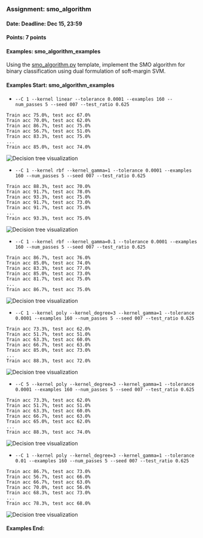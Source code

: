 ### Assignment: smo_algorithm
#### Date: Deadline: Dec 15, 23:59
#### Points: 7 points
#### Examples: smo_algorithm_examples

Using the [smo_algorithm.py](https://github.com/ufal/npfl129/tree/master/labs/07/smo_algorithm.py)
template, implement the SMO algorithm for binary classification
using dual formulation of soft-margin SVM.

#### Examples Start: smo_algorithm_examples
- `--C 1 --kernel linear --tolerance 0.0001 --examples 160 --num_passes 5 --seed 007 --test_ratio 0.625`
```
Train acc 75.0%, test acc 67.0%
Train acc 70.0%, test acc 62.0%
Train acc 86.7%, test acc 75.0%
Train acc 56.7%, test acc 51.0%
Train acc 83.3%, test acc 75.0%
...
Train acc 85.0%, test acc 74.0%
```
![Decision tree visualization](https://ufal.mff.cuni.cz/~straka/courses/npfl129/1920/tasks/figures/smo_algorithm_1.svg)
- `--C 1 --kernel rbf --kernel_gamma=1 --tolerance 0.0001 --examples 160 --num_passes 5 --seed 007 --test_ratio 0.625`
```
Train acc 88.3%, test acc 70.0%
Train acc 91.7%, test acc 78.0%
Train acc 93.3%, test acc 75.0%
Train acc 91.7%, test acc 73.0%
Train acc 91.7%, test acc 75.0%
...
Train acc 93.3%, test acc 75.0%
```
![Decision tree visualization](https://ufal.mff.cuni.cz/~straka/courses/npfl129/1920/tasks/figures/smo_algorithm_2.svg)
- `--C 1 --kernel rbf --kernel_gamma=0.1 --tolerance 0.0001 --examples 160 --num_passes 5 --seed 007 --test_ratio 0.625`
```
Train acc 86.7%, test acc 76.0%
Train acc 85.0%, test acc 74.0%
Train acc 83.3%, test acc 77.0%
Train acc 85.0%, test acc 73.0%
Train acc 81.7%, test acc 75.0%
...
Train acc 86.7%, test acc 75.0%
```
![Decision tree visualization](https://ufal.mff.cuni.cz/~straka/courses/npfl129/1920/tasks/figures/smo_algorithm_3.svg)
- `--C 1 --kernel poly --kernel_degree=3 --kernel_gamma=1 --tolerance 0.0001 --examples 160 --num_passes 5 --seed 007 --test_ratio 0.625`
```
Train acc 73.3%, test acc 62.0%
Train acc 51.7%, test acc 51.0%
Train acc 63.3%, test acc 60.0%
Train acc 66.7%, test acc 63.0%
Train acc 85.0%, test acc 73.0%
...
Train acc 88.3%, test acc 72.0%
```
![Decision tree visualization](https://ufal.mff.cuni.cz/~straka/courses/npfl129/1920/tasks/figures/smo_algorithm_4.svg)
- `--C 5 --kernel poly --kernel_degree=3 --kernel_gamma=1 --tolerance 0.0001 --examples 160 --num_passes 5 --seed 007 --test_ratio 0.625`
```
Train acc 73.3%, test acc 62.0%
Train acc 51.7%, test acc 51.0%
Train acc 63.3%, test acc 60.0%
Train acc 66.7%, test acc 63.0%
Train acc 65.0%, test acc 62.0%
...
Train acc 88.3%, test acc 74.0%
```
![Decision tree visualization](https://ufal.mff.cuni.cz/~straka/courses/npfl129/1920/tasks/figures/smo_algorithm_5.svg)
- `--C 1 --kernel poly --kernel_degree=3 --kernel_gamma=1 --tolerance 0.01 --examples 160 --num_passes 5 --seed 007 --test_ratio 0.625`
```
Train acc 86.7%, test acc 73.0%
Train acc 56.7%, test acc 66.0%
Train acc 66.7%, test acc 63.0%
Train acc 70.0%, test acc 56.0%
Train acc 68.3%, test acc 73.0%
...
Train acc 78.3%, test acc 68.0%
```
![Decision tree visualization](https://ufal.mff.cuni.cz/~straka/courses/npfl129/1920/tasks/figures/smo_algorithm_6.svg)
#### Examples End:
